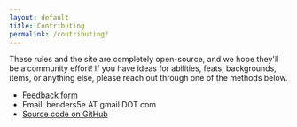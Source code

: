 ```yaml
---
layout: default
title: Contributing
permalink: /contributing/
---
```


These rules and the site are completely open-source, and we hope they'll be a community effort! If you have ideas for abilities, feats, backgrounds, items, or anything else, please reach out through one of the methods below.

- <a href='https://forms.gle/H2VMopAN7gtaRrG5A' target="_blank">Feedback form</a>
- Email: benders5e AT gmail DOT com
- <a href='https://github.com/nglaeser/benders5e#contributing' target="_blank">Source code on GitHub</a>